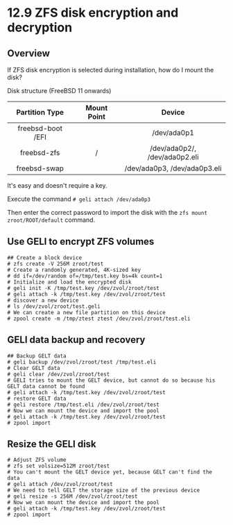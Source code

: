 # 12.9 ZFS disk encryption and decryption

## Overview

If ZFS disk encryption is selected during installation, how do I mount the disk?

Disk structure (FreeBSD 11 onwards)

| Partition Type | Mount Point | Device |
| :---------------: | :-: | :--------------------------: |
| freebsd-boot /EFI | | /dev/ada0p1 |
| freebsd-zfs | / | /dev/ada0p2/, /dev/ada0p2.eli |
| freebsd-swap | | /dev/ada0p3, /dev/ada0p3.eli |

It's easy and doesn't require a key.

Execute the command `# geli attach /dev/ada0p3`

Then enter the correct password to import the disk with the `zfs mount zroot/ROOT/default` command.

## Use GELI to encrypt ZFS volumes

```
## Create a block device
# zfs create -V 256M zroot/test
# Create a randomly generated, 4K-sized key
# dd if=/dev/random of=/tmp/test.key bs=4k count=1
# Initialize and load the encrypted disk
# geli init -K /tmp/test.key /dev/zvol/zroot/test
# geli attach -k /tmp/test.key /dev/zvol/zroot/test
# discover a new device
# ls /dev/zvol/zroot/test.geli
# We can create a new file partition on this device
# zpool create -m /tmp/ztest ztest /dev/zvol/zroot/test.eli
```

## GELI data backup and recovery

```
## Backup GELT data
# geli backup /dev/zvol/zroot/test /tmp/test.eli
# Clear GELT data
# geli clear /dev/zvol/zroot/test
# GELI tries to mount the GELT device, but cannot do so because his GELT data cannot be found
# geli attach -k /tmp/test.key /dev/zvol/zroot/test
# restore GELT data
# geli restore /tmp/test.eli /dev/zvol/zroot/test
# Now we can mount the device and import the pool
# geli attach -k /tmp/test.key /dev/zvol/zroot/test
# zpool import
```

## Resize the GELI disk

```
# Adjust ZFS volume
# zfs set volsize=512M zroot/test
# You can't mount the GELT device yet, because GELT can't find the data
# geli attach /dev/zvol/zroot/test
# We need to tell GELT the storage size of the previous device
# geli resize -s 256M /dev/zvol/zroot/test
# Now we can mount the device and import the pool
# geli attach -k /tmp/test.key /dev/zvol/zroot/test
# zpool import
```
